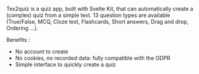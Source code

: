 Tex2quiz is a quiz app, built with Svelte Kit, that can automatically create a (complex) quiz from a simple text. 13 question types are available (True/False, MCQ, Cloze test, Flashcards, Short answers, Drag and drop, Ordering …).

Benefits :

- No account to create
- No cookies, no recorded data: fully compatible with the GDPR
- Simple interface to quickly create a quiz